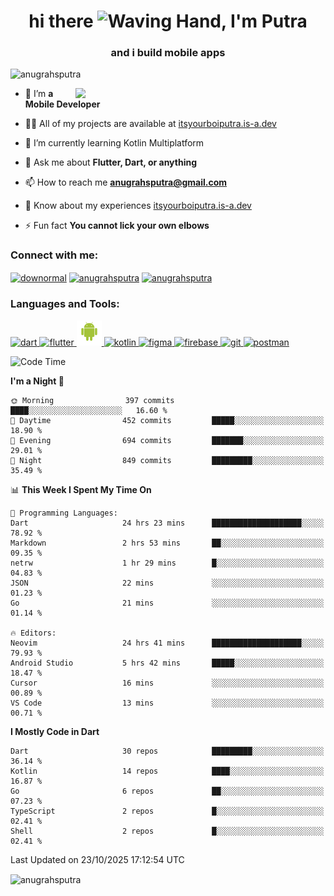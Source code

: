 

<h1 align="center">hi there <img src="https://raw.githubusercontent.com/Tarikul-Islam-Anik/Animated-Fluent-Emojis/master/Emojis/Hand%20gestures/Waving%20Hand.png" alt="Waving Hand" width="40" height="40" />, I'm Putra</h1>
<h3 align="center">and i build mobile apps</h3>

<p align="left"> <img src="https://komarev.com/ghpvc/?username=anugrahsputra&label=Profile%20views&color=0e75b6&style=plastic" alt="anugrahsputra" /> </p>
<img align="right" width="400" src="https://user-images.githubusercontent.com/74038190/240815616-7b282ec6-fcc3-4600-90a7-2c3140549f58.gif"/>


- 🔭 I’m **a Mobile Developer**

- 👨‍💻 All of my projects are available at [itsyourboiputra.is-a.dev](https://itsyourboiputra.is-a.dev)

- 🌱 I’m currently learning Kotlin Multiplatform

- 💬 Ask me about **Flutter, Dart, or anything**

- 📫 How to reach me **anugrahsputra@gmail.com**

- 📄 Know about my experiences [itsyourboiputra.is-a.dev](https://itsyourboiputra.is-a.dev/#experience)

- ⚡ Fun fact **You cannot lick your own elbows**

<h3 align="left">Connect with me:</h3>
<p align="left">
<a href="https://twitter.com/downormal" target="blank"><img align="center" src="https://raw.githubusercontent.com/rahuldkjain/github-profile-readme-generator/master/src/images/icons/Social/twitter.svg" alt="downormal" height="30" width="40" /></a>
<a href="https://linkedin.com/in/anugrahsputra" target="blank"><img align="center" src="https://raw.githubusercontent.com/rahuldkjain/github-profile-readme-generator/master/src/images/icons/Social/linked-in-alt.svg" alt="anugrahsputra" height="30" width="40" /></a>
<a href="https://www.leetcode.com/anugrahsputra" target="blank"><img align="center" src="https://raw.githubusercontent.com/rahuldkjain/github-profile-readme-generator/master/src/images/icons/Social/leet-code.svg" alt="anugrahsputra" height="30" width="40" /></a>
</p>

<h3 align="left">Languages and Tools:</h3>
<p align="left"> <a href="https://dart.dev" target="_blank" rel="noreferrer"> <img src="https://www.vectorlogo.zone/logos/dartlang/dartlang-icon.svg" alt="dart" width="40" height="40"/> </a>  <a href="https://flutter.dev" target="_blank" rel="noreferrer"> <img src="https://www.vectorlogo.zone/logos/flutterio/flutterio-icon.svg" alt="flutter" width="40" height="40"/> </a> <a href="https://developer.android.com" target="_blank" rel="noreferrer"> <img src="https://raw.githubusercontent.com/devicons/devicon/master/icons/android/android-original-wordmark.svg" alt="android" width="40" height="40"/> </a> <a href="https://kotlinlang.org" target="_blank" rel="noreferrer"> <img src="https://www.vectorlogo.zone/logos/kotlinlang/kotlinlang-icon.svg" alt="kotlin" width="40" height="40"/> </a><a href="https://www.figma.com/" target="_blank" rel="noreferrer"> <img src="https://www.vectorlogo.zone/logos/figma/figma-icon.svg" alt="figma" width="40" height="40"/> </a> <a href="https://firebase.google.com/" target="_blank" rel="noreferrer"> <img src="https://www.vectorlogo.zone/logos/firebase/firebase-icon.svg" alt="firebase" width="40" height="40"/> </a><a href="https://git-scm.com/" target="_blank" rel="noreferrer"> <img src="https://www.vectorlogo.zone/logos/git-scm/git-scm-icon.svg" alt="git" width="40" height="40"/> </a> <a href="https://postman.com" target="_blank" rel="noreferrer"> <img src="https://www.vectorlogo.zone/logos/getpostman/getpostman-icon.svg" alt="postman" width="40" height="40"/> </a> </p>




<!--START_SECTION:waka-->
![Code Time](http://img.shields.io/badge/Code%20Time-2%2C092%20hrs%2052%20mins-blue)

**I'm a Night 🦉** 

```text
🌞 Morning                397 commits         ████░░░░░░░░░░░░░░░░░░░░░   16.60 % 
🌆 Daytime                452 commits         █████░░░░░░░░░░░░░░░░░░░░   18.90 % 
🌃 Evening                694 commits         ███████░░░░░░░░░░░░░░░░░░   29.01 % 
🌙 Night                  849 commits         █████████░░░░░░░░░░░░░░░░   35.49 % 
```


📊 **This Week I Spent My Time On** 

```text
💬 Programming Languages: 
Dart                     24 hrs 23 mins      ████████████████████░░░░░   78.92 % 
Markdown                 2 hrs 53 mins       ██░░░░░░░░░░░░░░░░░░░░░░░   09.35 % 
netrw                    1 hr 29 mins        █░░░░░░░░░░░░░░░░░░░░░░░░   04.83 % 
JSON                     22 mins             ░░░░░░░░░░░░░░░░░░░░░░░░░   01.23 % 
Go                       21 mins             ░░░░░░░░░░░░░░░░░░░░░░░░░   01.14 % 

🔥 Editors: 
Neovim                   24 hrs 41 mins      ████████████████████░░░░░   79.93 % 
Android Studio           5 hrs 42 mins       █████░░░░░░░░░░░░░░░░░░░░   18.47 % 
Cursor                   16 mins             ░░░░░░░░░░░░░░░░░░░░░░░░░   00.89 % 
VS Code                  13 mins             ░░░░░░░░░░░░░░░░░░░░░░░░░   00.71 % 
```

**I Mostly Code in Dart** 

```text
Dart                     30 repos            █████████░░░░░░░░░░░░░░░░   36.14 % 
Kotlin                   14 repos            ████░░░░░░░░░░░░░░░░░░░░░   16.87 % 
Go                       6 repos             ██░░░░░░░░░░░░░░░░░░░░░░░   07.23 % 
TypeScript               2 repos             █░░░░░░░░░░░░░░░░░░░░░░░░   02.41 % 
Shell                    2 repos             █░░░░░░░░░░░░░░░░░░░░░░░░   02.41 % 
```




 Last Updated on 23/10/2025 17:12:54 UTC
<!--END_SECTION:waka-->

<img align="center" src="https://user-images.githubusercontent.com/74038190/212744287-14f66c13-5458-40dc-9244-8ff533fc8f4a.gif" alt="anugrahsputra" />
